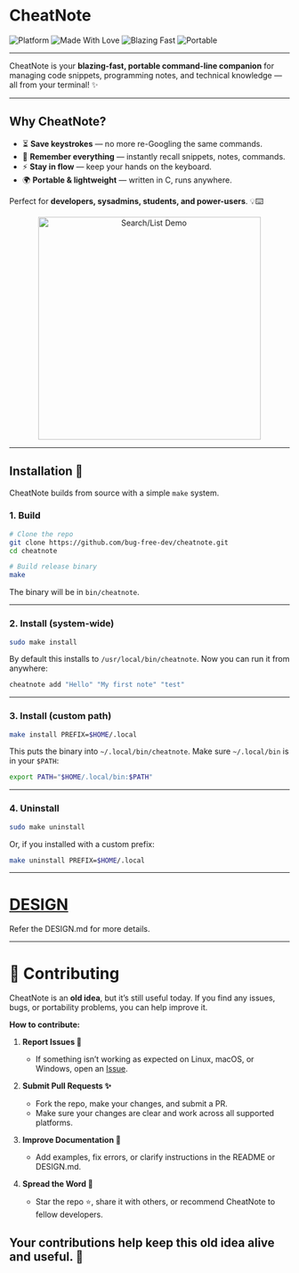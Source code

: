 # CheatNote


![Platform](https://img.shields.io/badge/platform-linux%20%7C%20macos%20%7C%20windows-pink)
![Made With Love](https://img.shields.io/badge/made%20with-%E2%9D%A4-red)
![Blazing Fast](https://img.shields.io/badge/performance-blazing-yellow)
![Portable](https://img.shields.io/badge/portable-everywhere-blueviolet)

---

CheatNote is your **blazing-fast, portable command-line companion** for managing code snippets, programming notes, and technical knowledge — all from your terminal! ✨  

---

## Why CheatNote?  

- ⏳ **Save keystrokes** — no more re-Googling the same commands.  
- 🧠 **Remember everything** — instantly recall snippets, notes, commands.  
- ⚡ **Stay in flow** — keep your hands on the keyboard.  
- 🌍 **Portable & lightweight** — written in C, runs anywhere.  

Perfect for **developers, sysadmins, students, and power-users**. 💡⌨️  


<p align="center">
  <img src="https://media.giphy.com/media/26tPplGWjN0xLybiU/giphy.gif" alt="Search/List Demo" width="400"/>
</p>

---

## Installation 🔧  

CheatNote builds from source with a simple `make` system.  

### 1. Build  

```bash
# Clone the repo
git clone https://github.com/bug-free-dev/cheatnote.git
cd cheatnote

# Build release binary
make
```

The binary will be in `bin/cheatnote`.

---

### 2. Install (system-wide)

```bash
sudo make install
```

By default this installs to `/usr/local/bin/cheatnote`.
Now you can run it from anywhere:

```bash
cheatnote add "Hello" "My first note" "test"
```

---

### 3. Install (custom path)

```bash
make install PREFIX=$HOME/.local
```

This puts the binary into `~/.local/bin/cheatnote`.
Make sure `~/.local/bin` is in your `$PATH`:

```bash
export PATH="$HOME/.local/bin:$PATH"
```
---

### 4. Uninstall

```bash
sudo make uninstall
```

Or, if you installed with a custom prefix:

```bash
make uninstall PREFIX=$HOME/.local
```
---
# [DESIGN](docs/DESIGN.md)
Refer the DESIGN.md for more details.

---

# 🤝 Contributing

CheatNote is an **old idea**, but it’s still useful today. If you find any issues, bugs, or portability problems, you can help improve it.

**How to contribute:**

1. **Report Issues 🐛**

   * If something isn’t working as expected on Linux, macOS, or Windows, open an [Issue](https://github.com/bug-free-dev/cheatnote/issues).

2. **Submit Pull Requests ✨**

   * Fork the repo, make your changes, and submit a PR.
   * Make sure your changes are clear and work across all supported platforms.

3. **Improve Documentation 📖**

   * Add examples, fix errors, or clarify instructions in the README or DESIGN.md.

4. **Spread the Word 📢**

   * Star the repo ⭐, share it with others, or recommend CheatNote to fellow developers.

Your contributions help keep this **old idea alive and useful**. 💪
---

